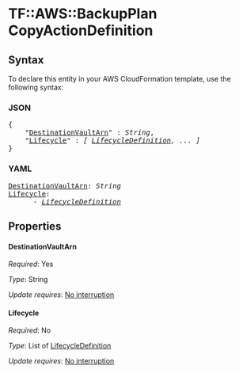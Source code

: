 # TF::AWS::BackupPlan CopyActionDefinition

## Syntax

To declare this entity in your AWS CloudFormation template, use the following syntax:

### JSON

<pre>
{
    "<a href="#destinationvaultarn" title="DestinationVaultArn">DestinationVaultArn</a>" : <i>String</i>,
    "<a href="#lifecycle" title="Lifecycle">Lifecycle</a>" : <i>[ <a href="lifecycledefinition.md">LifecycleDefinition</a>, ... ]</i>
}
</pre>

### YAML

<pre>
<a href="#destinationvaultarn" title="DestinationVaultArn">DestinationVaultArn</a>: <i>String</i>
<a href="#lifecycle" title="Lifecycle">Lifecycle</a>: <i>
      - <a href="lifecycledefinition.md">LifecycleDefinition</a></i>
</pre>

## Properties

#### DestinationVaultArn

_Required_: Yes

_Type_: String

_Update requires_: [No interruption](https://docs.aws.amazon.com/AWSCloudFormation/latest/UserGuide/using-cfn-updating-stacks-update-behaviors.html#update-no-interrupt)

#### Lifecycle

_Required_: No

_Type_: List of <a href="lifecycledefinition.md">LifecycleDefinition</a>

_Update requires_: [No interruption](https://docs.aws.amazon.com/AWSCloudFormation/latest/UserGuide/using-cfn-updating-stacks-update-behaviors.html#update-no-interrupt)

